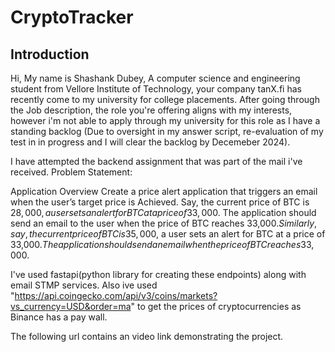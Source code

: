 # CryptoTracker

## Introduction

Hi, My name is Shashank Dubey, A computer science and engineering student from Vellore Institute of Technology, your company tanX.fi has recently come to my university for college placements. After going through the Job description, the role you're offering aligns with my interests, however i'm not able to apply through my university for this role as I have a standing backlog (Due to oversight in my answer script, re-evaluation of my test in in progress and I will clear the backlog by Decemeber 2024). 

I have attempted the backend assignment that was part of the mail i've received.
Problem Statement:

Application Overview
Create a price alert application that triggers an email when the user’s target price is
Achieved.
Say, the current price of BTC is $28,000, a user sets an alert for BTC at a price of 33,000$.
The application should send an email to the user when the price of BTC reaches 33,000$.
Similarly, say, the current price of BTC is 35,000$, a user sets an alert for BTC at a price of
33,000$. The application should send an email when the price of BTC reaches 33,000$.

I've used fastapi(python library for creating these endpoints) along with email STMP services.
Also ive used "https://api.coingecko.com/api/v3/coins/markets?vs_currency=USD&order=ma" to get the prices of cryptocurrencies as Binance has a pay wall.

The following url contains an video link demonstrating the project.
